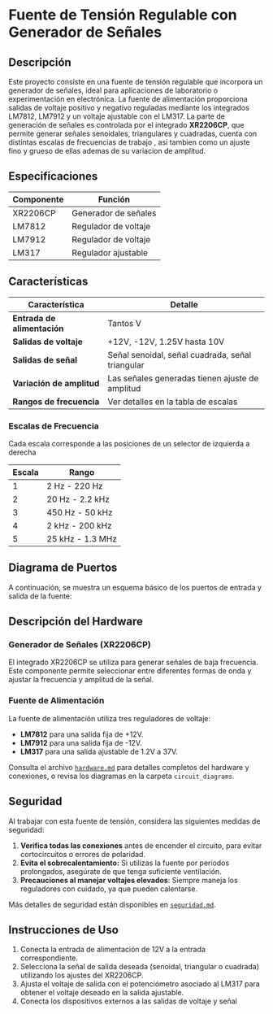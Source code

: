 # Fuente de Tensión Regulable con Generador de Señales

## Descripción
Este proyecto consiste en una fuente de tensión regulable que incorpora un generador de señales, ideal para aplicaciones de laboratorio o experimentación en electrónica. La fuente de alimentación proporciona salidas de voltaje positivo y negativo reguladas mediante los integrados LM7812, LM7912 y un voltaje ajustable con el LM317. La parte de generación de señales es controlada por el integrado **XR2206CP**, que permite generar señales senoidales, triangulares y cuadradas, cuenta con distintas escalas de frecuencias de trabajo , asi tambien como un ajuste fino y grueso de ellas ademas de su variacion de amplitud.

## Especificaciones
| Componente | Función                |
|------------|------------------------|
| XR2206CP   | Generador de señales   |
| LM7812     | Regulador de voltaje   |
| LM7912     | Regulador de voltaje   |
| LM317      | Regulador ajustable    |

## Características

| Característica                  | Detalle                                                    |
|---------------------------------|------------------------------------------------------------|
| **Entrada de alimentación**      | Tantos V                                                   |
| **Salidas de voltaje**           | +12V, -12V, 1.25V hasta 10V                               |
| **Salidas de señal**             | Señal senoidal, señal cuadrada, señal triangular           |
| **Variación de amplitud**        | Las señales generadas tienen ajuste de amplitud           |
| **Rangos de frecuencia**         | Ver detalles en la tabla de escalas                          |


### Escalas de Frecuencia
Cada escala corresponde a las posiciones de un selector de izquierda a derecha

| Escala | Rango               |
|--------|----------------------|
| 1      | 2 Hz - 220 Hz       |
| 2      | 20 Hz - 2.2 kHz     |
| 3      | 450 Hz - 50 kHz     |
| 4      | 2 kHz - 200 kHz     |
| 5      | 25 kHz - 1.3 MHz    |

## Diagrama de Puertos
A continuación, se muestra un esquema básico de los puertos de entrada y salida de la fuente:

## Descripción del Hardware
### Generador de Señales (XR2206CP)
El integrado XR2206CP se utiliza para generar señales de baja frecuencia. Este componente permite seleccionar entre diferentes formas de onda y ajustar la frecuencia y amplitud de la señal.

### Fuente de Alimentación
La fuente de alimentación utiliza tres reguladores de voltaje:
- **LM7812** para una salida fija de +12V.
- **LM7912** para una salida fija de -12V.
- **LM317** para una salida ajustable de 1.2V a 37V.

Consulta el archivo [`hardware.md`](docs/hardware.md) para detalles completos del hardware y conexiones, o revisa los diagramas en la carpeta `circuit_diagrams`.

## Seguridad
Al trabajar con esta fuente de tensión, considera las siguientes medidas de seguridad:

1. **Verifica todas las conexiones** antes de encender el circuito, para evitar cortocircuitos o errores de polaridad.
2. **Evita el sobrecalentamiento:** Si utilizas la fuente por periodos prolongados, asegúrate de que tenga suficiente ventilación.
3. **Precauciones al manejar voltajes elevados**: Siempre maneja los reguladores con cuidado, ya que pueden calentarse.

Más detalles de seguridad están disponibles en [`seguridad.md`](docs/seguridad.md).

## Instrucciones de Uso
1. Conecta la entrada de alimentación de 12V a la entrada correspondiente.
2. Selecciona la señal de salida deseada (senoidal, triangular o cuadrada) utilizando los ajustes del XR2206CP.
3. Ajusta el voltaje de salida con el potenciómetro asociado al LM317 para obtener el voltaje deseado en la salida ajustable.
4. Conecta los dispositivos externos a las salidas de voltaje y señal
